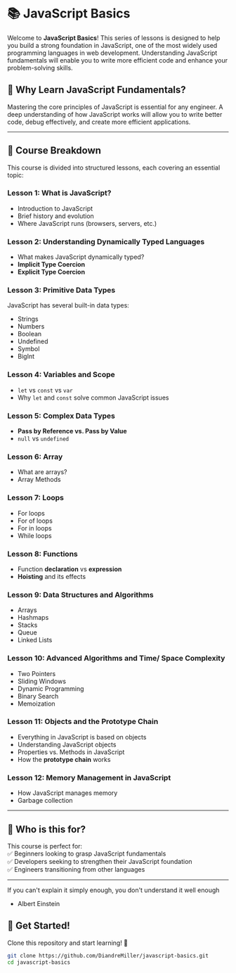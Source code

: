 # 📚 JavaScript Basics

Welcome to **JavaScript Basics**! This series of lessons is designed to help you build a strong foundation in JavaScript, one of the most widely used programming languages in web development. Understanding JavaScript fundamentals will enable you to write more efficient code and enhance your problem-solving skills.

## 🚀 Why Learn JavaScript Fundamentals?

Mastering the core principles of JavaScript is essential for any engineer. A deep understanding of how JavaScript works will allow you to write better code, debug effectively, and create more efficient applications.

---

## 📝 Course Breakdown  

This course is divided into structured lessons, each covering an essential topic:

### **Lesson 1: What is JavaScript?**
- Introduction to JavaScript
- Brief history and evolution
- Where JavaScript runs (browsers, servers, etc.)

### **Lesson 2: Understanding Dynamically Typed Languages**  
- What makes JavaScript dynamically typed?  
- **Implicit Type Coercion**  
- **Explicit Type Coercion**  

### **Lesson 3: Primitive Data Types**  
JavaScript has several built-in data types:  
- Strings  
- Numbers  
- Boolean  
- Undefined  
- Symbol  
- BigInt  

### **Lesson 4: Variables and Scope**  
- `let` vs `const` vs `var`  
- Why `let` and `const` solve common JavaScript issues  

### **Lesson 5: Complex Data Types**  
- **Pass by Reference vs. Pass by Value**  
- `null` vs `undefined`  
 

### **Lesson 6: Array** 
- What are arrays?
- Array Methods

### **Lesson 7: Loops** 
- For loops
- For of loops
- For in loops
- While loops

### **Lesson 8: Functions**  
- Function **declaration** vs **expression**  
- **Hoisting** and its effects  

### **Lesson 9: Data Structures and Algorithms**
- Arrays
- Hashmaps
- Stacks
- Queue
- Linked Lists

### **Lesson 10: Advanced Algorithms and Time/ Space Complexity**
- Two Pointers
- Sliding Windows
- Dynamic Programming 
- Binary Search
- Memoization

### **Lesson 11: Objects and the Prototype Chain**  
- Everything in JavaScript is based on objects  
- Understanding JavaScript objects  
- Properties vs. Methods in JavaScript
- How the **prototype chain** works 

### **Lesson 12: Memory Management in JavaScript**  
- How JavaScript manages memory  
- Garbage collection  

---

## 🎯 Who is this for?  
This course is perfect for:  
✅ Beginners looking to grasp JavaScript fundamentals  
✅ Developers seeking to strengthen their JavaScript foundation  
✅ Engineers transitioning from other languages  

---

If you can't explain it simply enough, you don't understand it well enough
- Albert Einstein 

## 🎉 Get Started!  
Clone this repository and start learning! 🚀  

```bash
git clone https://github.com/DiandreMiller/javascript-basics.git
cd javascript-basics

